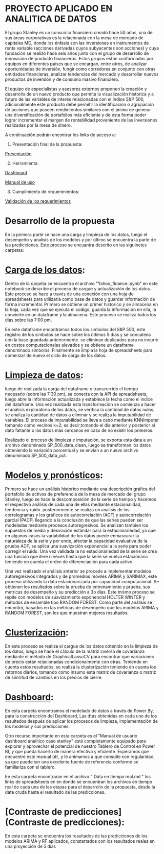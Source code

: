 # PROYECTO APLICADO EN ANALITICA DE DATOS 
El grupo Stanley es un consorcio financiero creado hace 50 años, una de sus áreas
corporativas es la relacionada con la mesa de mercado de capitales MD, donde los énfasis son
las inversiones en instrumentos de renta variable (acciones derivadas cuyos subyacentes son
acciones) y cuya fundación se realizó hace seis años junto con el grupo de desarrollo de
innovación de producto financieros. Estos grupos están conformados por equipos en diferentes
países que se encargan, entre otros, de analizar oportunidades de inversión, fungir como
corredores en conjunto con otras entidades financieras, analizar tendencias del mercado y
desarrollar nuevos productos de inversión y de consumo masivo financiero.

El equipo  de especialistas y asesores externos proponen la creación y desarrollo de un nuevo producto que permita la visualización histórica y a futuro de las
variables de interés relacionadas con el índice S&P 500, adicionalmente este producto debe permitir la identificación o agrupación de acciones que poseen rendimientos similares con el
ánimo de generar una diversificación de portafolios más eficiente y de esta forma poder lograr incrementar el margen de rentabilidad proveniente de las inversiones realizadas por la mesa de dinero. 

A continuación podrán encontrar los links de acceso a:

1. Presentación final de la propuesta:

[Presentación](https://my.visme.co/v/y4z4r764-n9q834#s3)

2. Herramienta:

[Dashboard](https://uniandes.sharepoint.com/sites/ProyectoFinalAnalytics/SitePages/Estructura-de-Mercado-SP%26500.aspx)

[Manual de uso](https://github.com/EdgarBalaguera/PROYECTO-APLICADO-EN-ANALITICA-DE-DATOS/blob/main/Dashboard/Manual%20de%20usuario%20dashboard%20anali%CC%81tico%20caso%20stanley.pdf)

3. Cumplimiento de requerimientos:

[Validación de los requerimientos](https://docs.google.com/spreadsheets/d/152vxtbDjcto2DZdYNFgvnuR__Qa9SO9iTZ8wDJn4J1k/edit#gid=0)

# Desarrollo de la propuesta
En la primera parte se hace una carga y limpieza de los datos, luego el desempeño y analisis de los modelos y por último se encuentra
la parte de las predicciones. Este proceso se encuantra descrito en las siguinetes carpetas:

# [Carga de los datos](https://github.com/EdgarBalaguera/PROYECTO-APLICADO-EN-ANALITICA-DE-DATOS/tree/main/Carga%20de%20los%20datos):
Dentro de la carpeta se encuentra el archivo "Yahoo_finance.ipynb" en este notebook se describe el proceso de cargue y actualización
de los datos. Este proceso se hace a través de una conexión con una hoja de spreadsheets para utilizarla como base de datos y guardar información de forma incremental. Primero se obtiene un primer historico y se almacena en la hoja, cada vez que se ejecuta el codigo, 
guarda  la información en ella, la convierte en un  dataframe  y la almacena. Este proceso se realiza todos los dias sobre las 
7:00 pm. 

En este dataframe encontramos todos los simbolos del S&P 500, este registro de los simbolos se hace sobre los últimos 5 dias y se 
concatena con la base guardada anteriormente. se eliminan duplicados para no incurrir en costos computacionales elevados y se obtiene 
un dataframe denominado simbolos. Finalmente se limpia la hoja de spreadsheets para comenzar de nuevo el ciclo de carga de los datos.

# [Limpieza de datos](https://github.com/EdgarBalaguera/PROYECTO-APLICADO-EN-ANALITICA-DE-DATOS/tree/main/Limpieza%20de%20datos):
luego de realizada la carga del dataframe y transcurrido el tiempo necesario (sobre las 7:30 pm), se conecta con la API de spreadsheets, luego abre la información actualizada y establece la fecha como el indice del dataframe. Una vez realizada esta transformaciòn se comienza a hacer el análisis exploratorio de los datos, se verifica la cantidad de datos nulos, se analiza la cantidad de datos a eliminar y se realiza la imputabilidad de variables. El proceso de imputabilidad se lleva a cabo mediante KNNImputer tomando como vecinos k=2; es decir,tomando el día anterior y posterior al dato faltante o los datos más cercanos en caso de no existir los primeros. 

Realizado el proceso de limpieza e imputación, se exporta esta data a un archivo denominado SP_500_data_clean, luego se transforman los datos obteniendo la variación porcentual y se envian a un nuevo archivo denominado SP_500_data_pct.

# [Modelos y pronósticos](https://github.com/EdgarBalaguera/PROYECTO-APLICADO-EN-ANALITICA-DE-DATOS/tree/main/Modelos%20y%20pron%C3%B3sticos):
Primero se hace un análisis historico mediante una descripciòn gráfica del portafolio de activos de preferencia de la mesa de mercado del grupo Stanley, luego se hace la descomposición de la serie de tiempo y hacemos el respectivo análisis de cada una de ellas mediante  estacionalidad, tendencia y ruido. posteriormente se realiza un analisis de los correlogramas y los gráficos de autocorrelación (ACF) y autocorrelación parcial (PACF) llegando a la conclusión de que las series pueden ser modeladas mediante procesos autoregresivos. Se analizan tambien los supuestos de media y desviación estándar para la estacionariedad,  ya que en algunos casos la variabilidad de los datos puede enmascarar la naturaleza de la serie y por ende, afectar la capacidad evaluativa de la prueba ADF, se aplica una suavización exponencial a la serie para poder corregir el ruido. Una vez validada la no estacionariedad de la serie se crea una función que itere n veces hasta que la serie se vuelva estacionaria teniendo en cuenta el orden de diferenciación para cada activo.

Una vez realizado el análisis anterior se procede a implementar modelos autoregresivos integrados y de promedios moviles ARIMA y SARIMAX, este proceso utilizando la data estacionarizada por capacidad computacional. Se obtienen los resultados sobre la prueba de entrenamiento y prueba. sus metricas de desempeño y su predicción a 3o días. Este mismo proceso se repite con modelos de suavizamiento exponencial HOLTER WINTER y métodos de ensamble tipo RANDOM FOREST. Como parte del análisis se encontró, basados en las métricas de desempeño que los modelos ARIMA y RANDOM FOREST, son los que muestran mejores resultados.

# [Clusterización](Clusterización):
En este proceso se realiza el cargue de los datos obtenido en la limpieza de los datos, luego se hace el cálculo de la matriz inversa de covarianza mediante el método de GraphicalLassoCV para encontrar que variaciones de precio están relacionadas condicionalmente con otras. Teniendo en cuenta estos resultados,  se realiza la clusterización teniendo en cuanta los retornos diarios, tomando como insumo esta matriz de covarianza o matriz de similitud de cambios en los precios de cierre. 

# [Dashboard](Dashboard):

En esta carpeta encontramos el modelado de datos a través de Power By, para la construcción del Dashboard, Las dtas obtenidas en cada uno de los resultados después de aplicar los procesos de limpieza, implementación de los modelos y sus predicciones. 

Otro recurso importante en esta carpeta es el "Manual de usuario dashboard analítico caso stanley" esté completamente equipado para explorar y aprovechar el potencial de nuestro Tablero de Control en Power BI, y que pueda hacerlo de manera efectiva y eficiente. Esperamos que encuentre este manual útil, y le animamos a que consulte con regularidad, ya que puede ser una excelente fuente de referencia conforme se familiariza con el tablero.

En esta carpeta encontraran en el archivo " Data en tiempo real.md " los links de spreadsheets en en donde se encuentran los archivos en tiempo real de cada una de las etapas para el desarrollo de la propuesta, desde la data cruda hasta el resultado de las predicciones.

# [Contraste de predicciones](Contraste de predicciones):

En esta carpeta se encuentra los resultados de las predicciones de los modelos ARIMA y RF aplicados, constartados con los resultados reales en una proyección de 5 días











